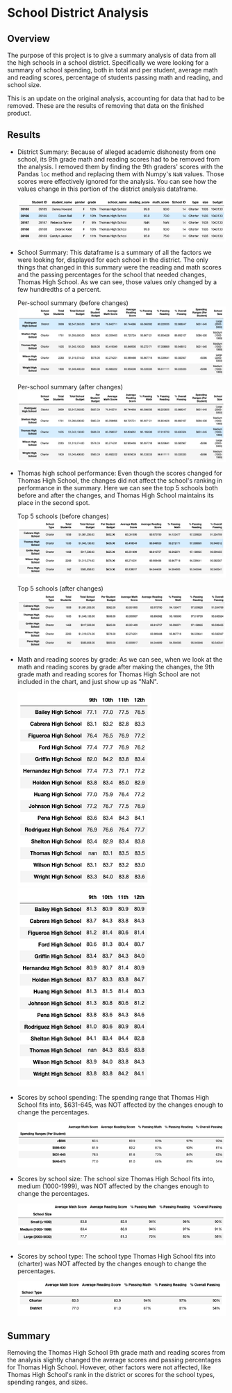 # School District Analysis

## Overview

The purpose of this project is to give a summary analysis of data from all the high schools in a school district. Specifically we were looking for a summary of school spending, both in total and per student, average math and reading scores, percentage of students passing math and reading, and school size.

This is an update on the original analysis, accounting for data that had to be removed. These are the results of removing that data on the finished product.

## Results

* District Summary: Because of alleged academic dishonesty from one school, its 9th grade math and reading scores had to be removed from the analysis. I removed them by finding the 9th graders' scores with the Pandas `loc` method and replacing them with Numpy's `NaN` values. Those scores were effectively ignored for the analysis. You can see how the values change in this portion of the district analysis dataframe.

  ![District Analysis](Resources/district_summary.png)

* School Summary: This dataframe is a summary of all the factors we were looking for, displayed for each school in the district. The only things that changed in this summary were the reading and math scores and the passing percentages for the school that needed changes, Thomas High School. As we can see, those values only changed by a few hundredths of a percent.

  Per-school summary (before changes)
  ![old school summary](Resources/per_school_summary_OLD.png)
  
  Per-school summary (after changes)
  ![new school summary](Resources/per_school_summary.png)

* Thomas high school performance: Even though the scores changed for Thomas High School, the changes did not affect the school's ranking in performance in the summary. Here we can see the top 5 schools both before and after the changes, and Thomas High School maintains its place in the second spot.

  Top 5 schools (before changes)
  ![top schools old](Resources/top_schools_OLD.png)
  
  Top 5 schools (after changes)
  ![top schools](Resources/top_schools.png)

* Math and reading scores by grade: As we can see, when we look at the math and reading scores by grade after making the changes, the 9th grade math and reading scores for Thomas High School are not included in the chart, and just show up as "NaN". 

  ![math by grade](Resources/math_scores_by_grade.png)  ![reading by grade](Resources/reading_scores_by_grade.png)

* Scores by school spending: The spending range that Thomas High School fits into, $631-645, was NOT affected by the changes enough to change the percentages.

  ![spending summary](Resources/spending_summary.png)

* Scores by school size: The school size Thomas High School fits into, medium (1000-1999), was NOT affected by the changes enough to change the percentages.

  ![size summary](Resources/size_summary.png)

* Scores by school type: The school type Thomas High School fits into (charter) was NOT affected by the changes enough to change the percentages.

  ![type summary](Resources/type_summary.png)
  
## Summary

Removing the Thomas High School 9th grade math and reading scores from the analysis slightly changed the average scores and passing percentages for Thomas High School. However, other factors were not affected, like Thomas High School's rank in the district or scores for the school types, spending ranges, and sizes.

